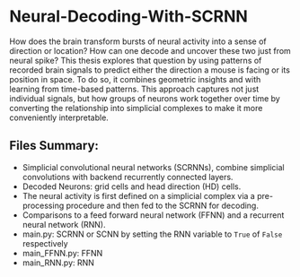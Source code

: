 # Neural-Decoding-With-SCRNN
 How does the brain transform bursts of neural activity into a sense of direction or location?
 How can one decode and uncover these two just from neural spike? This thesis explores that
 question by using patterns of recorded brain signals to predict either the direction a mouse is
 facing or its position in space. To do so, it combines geometric insights and with learning
 from time-based patterns. This approach captures not just individual signals, but how groups of
 neurons work together over time by converting the relationship into simplicial complexes to make
 it more conveniently interpretable.
## Files Summary:
* Simplicial convolutional neural networks (SCRNNs), combine simplicial convolutions with backend recurrently connected layers.
* Decoded Neurons: grid cells and head direction (HD) cells.
* The neural activity is first defined on a simplicial complex via a pre-processing procedure and then fed to the SCRNN for decoding.
* Comparisons to a feed forward neural network (FFNN) and a recurrent neural network (RNN).
* main.py: SCRNN or SCNN by setting the RNN variable to `True` of `False` respectively
* main_FFNN.py: FFNN
* main_RNN.py: RNN
